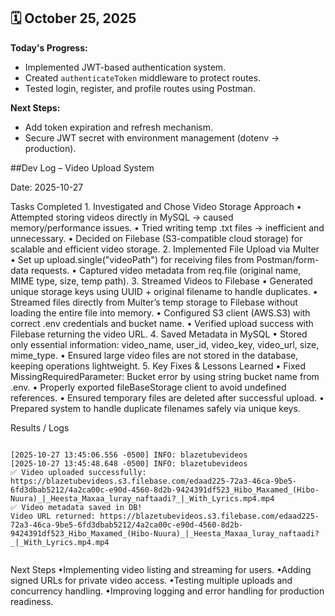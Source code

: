 ## 🗓️ October 25, 2025
**Today's Progress:**
- Implemented JWT-based authentication system.
- Created `authenticateToken` middleware to protect routes.
- Tested login, register, and profile routes using Postman.


**Next Steps:**
- Add token expiration and refresh mechanism.
- Secure JWT secret with environment management (dotenv → production).


##Dev Log – Video Upload System

Date: 2025-10-27

Tasks Completed
	1.	Investigated and Chose Video Storage Approach
	•	Attempted storing videos directly in MySQL → caused memory/performance issues.
	•	Tried writing temp .txt files → inefficient and unnecessary.
	•	Decided on Filebase (S3-compatible cloud storage) for scalable and efficient video storage.
	2.	Implemented File Upload via Multer
	•	Set up upload.single("videoPath") for receiving files from Postman/form-data requests.
	•	Captured video metadata from req.file (original name, MIME type, size, temp path).
	3.	Streamed Videos to Filebase
	•	Generated unique storage keys using UUID + original filename to handle duplicates.
	•	Streamed files directly from Multer’s temp storage to Filebase without loading the entire file into memory.
	•	Configured S3 client (AWS.S3) with correct .env credentials and bucket name.
	•	Verified upload success with Filebase returning the video URL.
	4.	Saved Metadata in MySQL
	•	Stored only essential information: video_name, user_id, video_key, video_url, size, mime_type.
	•	Ensured large video files are not stored in the database, keeping operations lightweight.
	5.	Key Fixes & Lessons Learned
	•	Fixed MissingRequiredParameter: Bucket error by using string bucket name from .env.
	•	Properly exported fileBaseStorage client to avoid undefined references.
	•	Ensured temporary files are deleted after successful upload.
	•	Prepared system to handle duplicate filenames safely via unique keys.

Results / Logs

<code>
[2025-10-27 13:45:06.556 -0500] INFO: blazetubevideos
[2025-10-27 13:45:48.648 -0500] INFO: blazetubevideos
✅ Video uploaded successfully: https://blazetubevideos.s3.filebase.com/edaad225-72a3-46ca-9be5-6fd3dbab5212/4a2ca00c-e90d-4560-8d2b-9424391df523_Hibo_Maxamed_(Hibo-Nuura)_|_Heesta_Maxaa_luray_naftaadi?_|_With_Lyrics.mp4.mp4
✅ Video metadata saved in DB!
Video URL returned: https://blazetubevideos.s3.filebase.com/edaad225-72a3-46ca-9be5-6fd3dbab5212/4a2ca00c-e90d-4560-8d2b-9424391df523_Hibo_Maxamed_(Hibo-Nuura)_|_Heesta_Maxaa_luray_naftaadi?_|_With_Lyrics.mp4.mp4
 </code>


 Next Steps
	•Implementing video listing and streaming for users.
	•Adding signed URLs for private video access.
	•Testing multiple uploads and concurrency handling.
	•Improving logging and error handling for production readiness.